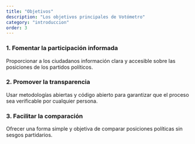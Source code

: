 ```yaml
---
title: "Objetivos"
description: "Los objetivos principales de Votómetro"
category: "introduccion"
order: 3
---
```


<div class="space-y-4 my-8">
  <div class="bg-background-secondary border-l-4 border-primary p-6 rounded-r-lg">
    <h3 class="font-bold text-text-primary mb-2 text-lg">
      1. Fomentar la participación informada
    </h3>
    <p class="text-text-secondary">
      Proporcionar a los ciudadanos información clara y accesible sobre las posiciones de los partidos políticos.
    </p>
  </div>

  <div class="bg-background-secondary border-l-4 border-primary p-6 rounded-r-lg">
    <h3 class="font-bold text-text-primary mb-2 text-lg">
      2. Promover la transparencia
    </h3>
    <p class="text-text-secondary">
      Usar metodologías abiertas y código abierto para garantizar que el proceso sea verificable por cualquier persona.
    </p>
  </div>

  <div class="bg-background-secondary border-l-4 border-primary p-6 rounded-r-lg">
    <h3 class="font-bold text-text-primary mb-2 text-lg">
      3. Facilitar la comparación
    </h3>
    <p class="text-text-secondary">
      Ofrecer una forma simple y objetiva de comparar posiciones políticas sin sesgos partidarios.
    </p>
  </div>
</div>
